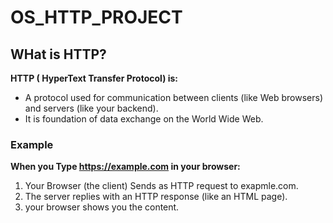 # OS_HTTP_PROJECT

## WHat is HTTP?
**HTTP ( HyperText Transfer Protocol) is:**
- A protocol used for communication between clients (like Web browsers) and servers (like your backend).
- It is foundation of data exchange on the World Wide Web.
### Example
**When you Type https://example.com in your browser:**
1. Your Browser (the client) Sends as HTTP request to exapmle.com.
2. The server replies with an HTTP response (like an HTML page).
3. your browser shows you the content.